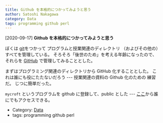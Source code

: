 ```yaml
---
title: Github を本格的につかってみようと思う
author: Satoshi Nakagawa
category: Data
tags: programming github perl
---
```


[2020-09-17] **Github を本格的につかってみようと思う** 

 ぼくは
[git](https://git-scm.com/)をつかって
プログラムと授業関連のディレクトリ
（およびその他の）すべてを管理している。
そろそろ「後世のため」を考える年齢になったので、
それらを
[GitHub](https://github.com/)
で管理してみることとした。

 まずはプログラミング関連のディレクトリから
GitHub 化することとした。
これは誰にも役にたたないだろう ---
授業関連の資料の Github 化のための
練習だ。
じつに簡単だった。

 `mycroft` というプログラムを
github に登録して、public とした ---
[ここ](https://github.com/merapano/mycroft)から誰にでもアクセスできる。

- Category: [Data](https://merapano.github.io/categories.html#Data)
- tags: programming github perl
